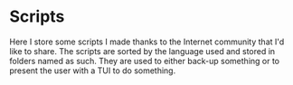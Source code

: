 # Scripts
Here I store some scripts I made thanks to the Internet community that I'd like to share. The scripts are sorted by the language used and stored in folders named as such. They are used to either back-up something or to present the user with a TUI to do something.